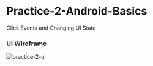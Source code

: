# Practice-2-Android-Basics
Click Events and Changing UI State

### UI Wireframe

![practice-2-ui](https://user-images.githubusercontent.com/110332003/182571805-873b4681-10c2-4915-8f3f-6653366d0270.png)
